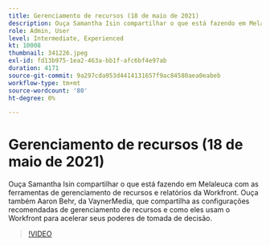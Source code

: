 ```yaml
---
title: Gerenciamento de recursos (18 de maio de 2021)
description: Ouça Samantha Isin compartilhar o que está fazendo em Melaleuca com as ferramentas de gerenciamento de recursos e relatórios da Workfront. Também ouça Aaron Behr, da VaynerMedia, ... (as descrições devem ter entre 60 e 160 caracteres)
role: Admin, User
level: Intermediate, Experienced
kt: 10008
thumbnail: 341226.jpeg
exl-id: fd13b975-1ea2-463a-bb1f-afc6bf4e97ab
duration: 4171
source-git-commit: 9a297cda953d4414131657f9ac84580aea0eabeb
workflow-type: tm+mt
source-wordcount: '80'
ht-degree: 0%

---
```


# Gerenciamento de recursos (18 de maio de 2021)

Ouça Samantha Isin compartilhar o que está fazendo em Melaleuca com as ferramentas de gerenciamento de recursos e relatórios da Workfront. Ouça também Aaron Behr, da VaynerMedia, que compartilha as configurações recomendadas de gerenciamento de recursos e como eles usam o Workfront para acelerar seus poderes de tomada de decisão.

>[!VIDEO](https://video.tv.adobe.com/v/341226/?quality=12&learn=on)
